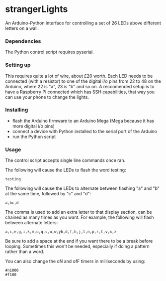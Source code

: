 # strangerLights
An Arduino-Python interface for controlling a set of 26 LEDs above different letters on a wall.

### Dependencies
The Python control script requires pyserial.

### Setting up
This requires quite a lot of wire, about £20 worth. Each LED needs to be connected (with a resistor) to one of the digital i/o pins from 22 to 48 on the Arduino, where 22 is "a", 23 is "b" and so on. A reccomended setup is to have a Raspberry Pi connected which has SSH capabilities, that way you can use your phone to change the lights.

### Installing
 - flash the Arduino firmware to an Arduino Mega (Mega because it has more  digital i/o pins)
 - connect a device with Python installed to the serial port of the Arduino
 - run the Python script

### Usage
The control script accepts single line commands once ran.

The following will cause the LEDs to flash the word testing:
```
testing
```

The following will cause the LEDs to alternate between flashing "a" and "b" at the same time, followed by "c" and "d":
```
a,bc,d
```

The comma is used to add an extra letter to that display section, can be chained as many times as you want. For example, the following will flash between alternate letters:
```
a,c,e,g,i,k,m,o,q,s,u,w,yb,d,f,h,j,l,n,p,r,t,v,x,z
```

Be sure to add a space at the end if you want there to be a break before looping. Sometimes this won't be needed, especially if doing a pattern rather than a word.

You can also change the oN and ofF timers in milliseconds by using:
```
#n1000
#f100
```
